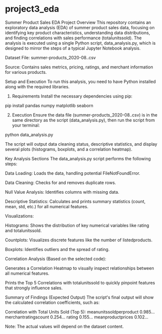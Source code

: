 ﻿# project3_eda
Summer Product Sales EDA
Project Overview
This repository contains an exploratory data analysis (EDA) of summer product sales data, focusing on identifying key product characteristics, understanding data distributions, and finding correlations with sales performance (totalunitssold). The analysis is executed using a single Python script, data_analysis.py, which is designed to mirror the steps of a typical Jupyter Notebook analysis.

Dataset
File: summer-products_2020-08..csv

Source: Contains sales metrics, pricing, ratings, and merchant information for various products.

Setup and Execution
To run this analysis, you need to have Python installed along with the required libraries.

1. Requirements
Install the necessary dependencies using pip:

pip install pandas numpy matplotlib seaborn

2. Execution
Ensure the data file (summer-products_2020-08..csv) is in the same directory as the script (data_analysis.py), then run the script from your terminal:

python data_analysis.py

The script will output data cleaning status, descriptive statistics, and display several plots (histograms, boxplots, and a correlation heatmap).

Key Analysis Sections
The data_analysis.py script performs the following steps:

Data Loading: Loads the data, handling potential FileNotFoundError.

Data Cleaning: Checks for and removes duplicate rows.

Null Value Analysis: Identifies columns with missing data.

Descriptive Statistics: Calculates and prints summary statistics (count, mean, std, etc.) for all numerical features.

Visualizations:

Histograms: Shows the distribution of key numerical variables like rating and totalunitssold.

Countplots: Visualizes discrete features like the number of listedproducts.

Boxplots: Identifies outliers and the spread of rating.

Correlation Analysis (Based on the selected code):

Generates a Correlation Heatmap to visually inspect relationships between all numerical features.

Prints the Top 5 Correlations with totalunitssold to quickly pinpoint features that strongly influence sales.

Summary of Findings (Expected Output)
The script's final output will show the calculated correlation coefficients, such as:

Correlation with Total Units Sold (Top 5):
meanunitssoldperproduct    0.985...
merchantratingscount       0.254...
rating                     0.155...
meanproductprices          0.102...

Note: The actual values will depend on the dataset content.
